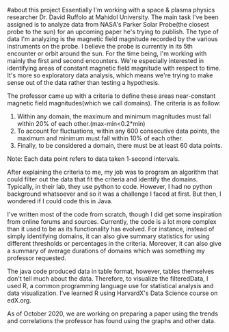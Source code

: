 #about this project
Essentially I'm working with a space & plasma physics researcher Dr. David Ruffolo at Mahidol University. The main task I've been assigned is to analyze data from NASA's Parker Solar Probe(the closest probe to the sun) for an upcoming paper he's trying to publish. The type of data I'm analyzing is the magnetic field magnitude recorded by the various instruments on the probe. I believe the probe is currently in its 5th encounter or orbit around the sun. For the time being, I'm working with mainly the first and second encounters. We're especially interested in identifying areas of constant magnetic field magnitude with respect to time. It's more so exploratory data analysis, which means we're trying to make sense out of the data rather than testing a hypothesis.

The professor came up with a criteria to define these areas near-constant magnetic field magnitudes(which we call domains). The criteria is as follow:
1. Within any domain, the maximum and minimum magnitudes must fall within 20% of each other.(max-min<0.2*min)
2. To account for fluctuations, within any 600 consecutive data points, the maximum and minimum must fall within 10% of each other.
3. Finally, to be considered a domain, there must be at least 60 data points.

Note: Each data point refers to data taken 1-second intervals.

After explaining the criteria to me, my job was to program an algorithm that could filter out the data that fit the criteria and identify the domains.
Typically, in their lab, they use python to code. However, I had no python background whatsoever and so it was a challenge I faced at first. But then, I wondered if I could code this in Java.

I've written most of the code from scratch, though I did get some inspiration from online forums and sources. Currently, the code is a lot more complex than it used to be as its functionality has evolved. For instance, instead of simply identifying domains, it can also give summary statistics for using different thresholds or percentages in the criteria. Moreover, it can also give a summary of average durations of domains which was something my professor requested.

The java code produced data in table format, however, tables themselves don't tell much about the data. Therefore, to visualize the filteredData, I used R, a common programming language use for statistical analysis and data visualization. I've learned R using HarvardX's Data Science course on edX.org.

As of October 2020, we are working on preparing a paper using the trends and correlations the professor has found using the graphs and other data.
